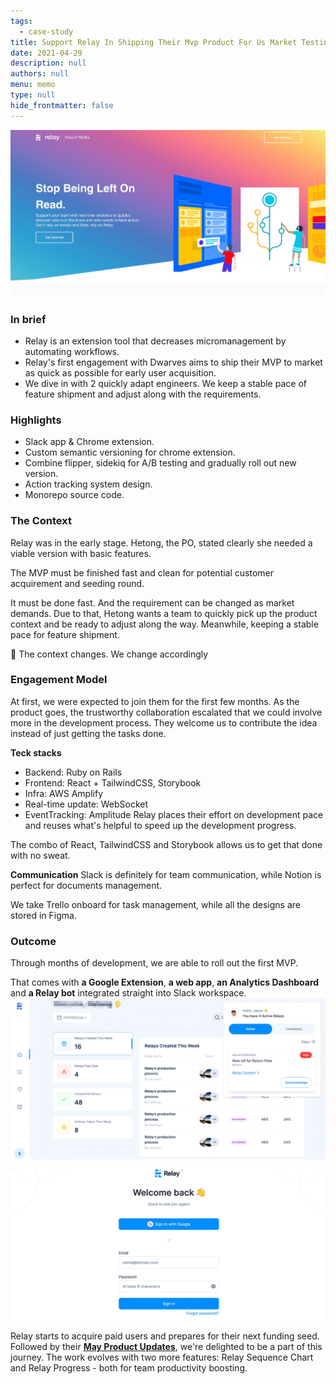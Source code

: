 ```yaml
---
tags: 
  - case-study
title: Support Relay In Shipping Their Mvp Product For Us Market Testing
date: 2021-04-29
description: null
authors: null
menu: memo
type: null
hide_frontmatter: false
---
```


![](assets/support-relay-in-shipping-their-mvp-product-for-us-market-testing_7ba0ab212be0b82800b89bcd86505dba_md5.webp)

### In brief
* Relay is an extension tool that decreases micromanagement by automating workflows.
* Relay's first engagement with Dwarves aims to ship their MVP to market as quick as possible for early user acquisition.
* We dive in with 2 quickly adapt engineers. We keep a stable pace of feature shipment and adjust along with the requirements. 

### **Highlights**
* Slack app & Chrome extension.
* Custom semantic versioning for chrome extension.
* Combine flipper, sidekiq for A/B testing and gradually roll out new version.
* Action tracking system design.
* Monorepo source code.

### The Context
Relay was in the early stage. Hetong, the PO, stated clearly she needed a viable version with basic features.

The MVP must be finished fast and clean for potential customer acquirement and seeding round.

It must be done fast. And the requirement can be changed as market demands. Due to that, Hetong wants a team to quickly pick up the product context and be ready to adjust along the way. Meanwhile, keeping a stable pace for feature shipment.

🔹 The context changes. We change accordingly

### **Engagement Model**
At first, we were expected to join them for the first few months. As the product goes, the trustworthy collaboration escalated that we could involve more in the development process. They welcome us to contribute the idea instead of just getting the tasks done.

**Teck stacks**
* Backend: Ruby on Rails
* Frontend: React + TailwindCSS, Storybook 
* Infra: AWS Amplify
* Real-time update: WebSocket
* EventTracking: Amplitude
Relay places their effort on development pace and reuses what's helpful to speed up the development progress. 

The combo of React, TailwindCSS and Storybook allows us to get that done with no sweat.

**Communication**
Slack is definitely for team communication, while Notion is perfect for documents management. 

We take Trello onboard for task management, while all the designs are stored in Figma. 

### **Outcome**
Through months of development, we are able to roll out the first MVP. 

That comes with **a Google Extension**, **a web app**, **an Analytics Dashboard** and **a Relay bot** integrated straight into Slack workspace.
![](assets/support-relay-in-shipping-their-mvp-product-for-us-market-testing_57b30c85eea9fbabca8c8894a019ff71_md5.webp)
![](assets/support-relay-in-shipping-their-mvp-product-for-us-market-testing_cf7deedef0cc5bb418fd945d594c68ef_md5.webp)

Relay starts to acquire paid users and prepares for their next funding seed. Followed by their **[May Product Updates](https://teamrelay.medium.com/relay-product-updates-may-2021-f7b3db7002c5)**, we're delighted to be a part of this journey. The work evolves with two more features: Relay Sequence Chart and Relay Progress - both for team productivity boosting.